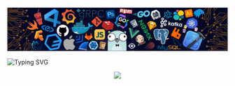 <!-- header image -->
![](./assets/header.png)

![Typing SVG](https://readme-typing-svg.herokuapp.com/?color=%2336BCF7&center=true&vCenter=true&width=600&lines=Hi+there+%F0%9F%91%8B,+I+am+Jerry+Dai;+Welcome+to+My+github!;Over+10+years+of+programming+experience;Always+learning+new+things)

<p align="center">
	<img src="https://github-profile-trophy.vercel.app/?username=daizhiyuan"/>
</p>

